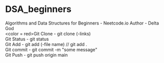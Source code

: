 # DSA_beginners

Algorithms and Data Structures for Beginners - Neetcode.io
Author - Delta God
<br>
<color = red>Git Clone - git clone (-links)</color> 
<br>
Git Status - git status
<br>
Git Add - git add (-file name) // git add .
<br>
Git commit -  git commit -m "some message"
<br>
Git Push - git push origin main
<br>
